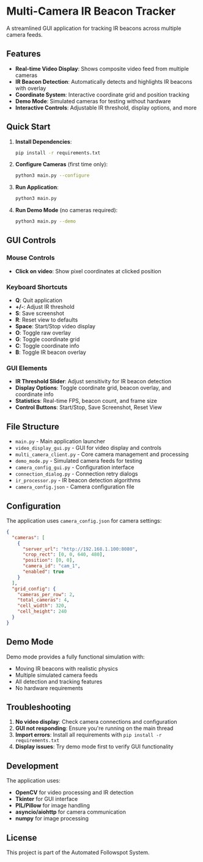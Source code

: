 # Multi-Camera IR Beacon Tracker

A streamlined GUI application for tracking IR beacons across multiple camera feeds.

## Features

- **Real-time Video Display**: Shows composite video feed from multiple cameras
- **IR Beacon Detection**: Automatically detects and highlights IR beacons with overlay
- **Coordinate System**: Interactive coordinate grid and position tracking
- **Demo Mode**: Simulated cameras for testing without hardware
- **Interactive Controls**: Adjustable IR threshold, display options, and more

## Quick Start

1. **Install Dependencies**:
   ```bash
   pip install -r requirements.txt
   ```

2. **Configure Cameras** (first time only):
   ```bash
   python3 main.py --configure
   ```

3. **Run Application**:
   ```bash
   python3 main.py
   ```

4. **Run Demo Mode** (no cameras required):
   ```bash
   python3 main.py --demo
   ```

## GUI Controls

### Mouse Controls
- **Click on video**: Show pixel coordinates at clicked position

### Keyboard Shortcuts
- **Q**: Quit application
- **+/-**: Adjust IR threshold
- **S**: Save screenshot
- **R**: Reset view to defaults
- **Space**: Start/Stop video display
- **O**: Toggle raw overlay
- **G**: Toggle coordinate grid
- **C**: Toggle coordinate info
- **B**: Toggle IR beacon overlay

### GUI Elements
- **IR Threshold Slider**: Adjust sensitivity for IR beacon detection
- **Display Options**: Toggle coordinate grid, beacon overlay, and coordinate info
- **Statistics**: Real-time FPS, beacon count, and frame size
- **Control Buttons**: Start/Stop, Save Screenshot, Reset View

## File Structure

- `main.py` - Main application launcher
- `video_display_gui.py` - GUI for video display and controls
- `multi_camera_client.py` - Core camera management and processing
- `demo_mode.py` - Simulated camera feeds for testing
- `camera_config_gui.py` - Configuration interface
- `connection_dialog.py` - Connection retry dialogs
- `ir_processor.py` - IR beacon detection algorithms
- `camera_config.json` - Camera configuration file

## Configuration

The application uses `camera_config.json` for camera settings:

```json
{
  "cameras": [
    {
      "server_url": "http://192.168.1.100:8080",
      "crop_rect": [0, 0, 640, 480],
      "position": [0, 0],
      "camera_id": "cam_1",
      "enabled": true
    }
  ],
  "grid_config": {
    "cameras_per_row": 2,
    "total_cameras": 4,
    "cell_width": 320,
    "cell_height": 240
  }
}
```

## Demo Mode

Demo mode provides a fully functional simulation with:
- Moving IR beacons with realistic physics
- Multiple simulated camera feeds
- All detection and tracking features
- No hardware requirements

## Troubleshooting

1. **No video display**: Check camera connections and configuration
2. **GUI not responding**: Ensure you're running on the main thread
3. **Import errors**: Install all requirements with `pip install -r requirements.txt`
4. **Display issues**: Try demo mode first to verify GUI functionality

## Development

The application uses:
- **OpenCV** for video processing and IR detection
- **Tkinter** for GUI interface
- **PIL/Pillow** for image handling
- **asyncio/aiohttp** for camera communication
- **numpy** for image processing

## License

This project is part of the Automated Followspot System.
